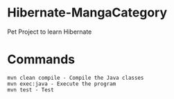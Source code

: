 # Hibernate-MangaCategory
Pet Project to learn Hibernate

# Commands 	
	mvn clean compile - Compile the Java classes
	mvn exec:java - Execute the program  
	mvn test - Test 